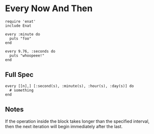 Every Now And Then
==================

    require 'enat'
    include Enat
    
    every :minute do
      puts "foo"
    end
    
    every 9.76, :seconds do
      puts "whoopeee!"
    end

Full Spec
---------

    every [[n],] [:second(s), :minute(s), :hour(s), :day(s)] do
      # something
    end

Notes
-----

If the operation inside the block takes longer than the specified interval, then the next iteration will begin immediately after the last.
